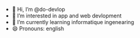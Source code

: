 - 👋 Hi, I’m @do-devlop
- 👀 I’m interested in app and web devlopment
- 🌱 I’m currently learning informatique ingenearing
- 😄 Pronouns: english

<!---
do-devlop/do-devlop is a ✨ special ✨ repository because its `README.md` (this file) appears on your GitHub profile.
You can click the Preview link to take a look at your changes.
--->
